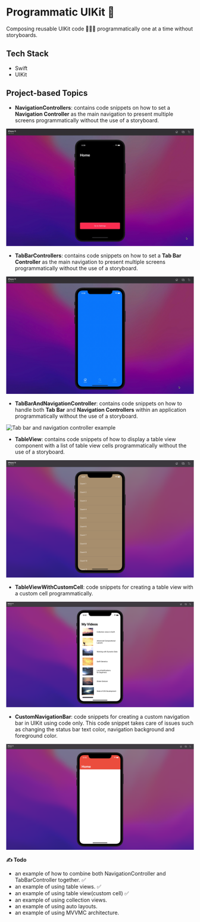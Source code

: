 # Programmatic UIKit 📲

Composing reusable UIKit code 👨🏽‍💻 programmatically one at a time without storyboards.

## Tech Stack
- Swift 
- UIKit

## Project-based Topics

- **NavigationControllers**: contains code snippets on how to set a **Navigation Controller** as the main navigation to present multiple screens programmatically without the use of a storyboard.

![Tab bar and navigation controller example](./screenshots/NavigationController.gif)

- **TabBarControllers**: contains code snippets on how to set a **Tab Bar Controller** as the main navigation to present multiple screens programmatically without the use of a storyboard.

![Tab bar and navigation controller example](./screenshots/TabBarController.gif)

- **TabBarAndNavigationController**: contains code snippets on how to handle both **Tab Bar** and **Navigation Controllers** within an application programmatically without the use of a storyboard.

![Tab bar and navigation controller example](./screenshots/TabBarAndNavigationControllers.gif)

- **TableView**: contains code snippets of how to display a table view component with a list of table view cells programmatically without the use of a storyboard.

![TableView example](./screenshots/TableView.png)

- **TableViewWithCustomCell**: code snippets for creating a table view with a custom cell programmatically.

![TableView example](./screenshots/TableViewWithCustomCell.png)

- **CustomNavigationBar**: code snippets for creating a custom navigation bar in UIKit using code only. This code snippet takes care of issues such as changing the status bar text color, navigation background and foreground color.

![TableView example](./screenshots/CustomNavigationBar.png)

**✍️ Todo**
- an example of how to combine both NavigationController and TabBarController together. ✅
- an example of using table views. ✅
- an example of using table view(custom cell) ✅
- an example of using collection views.
- an example of using auto layouts.
- an example of using MVVMC architecture.